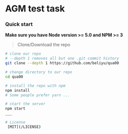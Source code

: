 
# AGM  test task

### Quick start
**Make sure you have Node version >= 5.0 and NPM >= 3**
> Clone/Download the repo 

```bash
# clone our repo
# --depth 1 removes all but one .git commit history
git clone --depth 1 https://github.com/beliyu/qua00

# change directory to our repo
cd qua00

# install the repo with npm
npm install
# Some people prefer yarn ...

# start the server
npm start
___

# License
 [MIT](/LICENSE)

